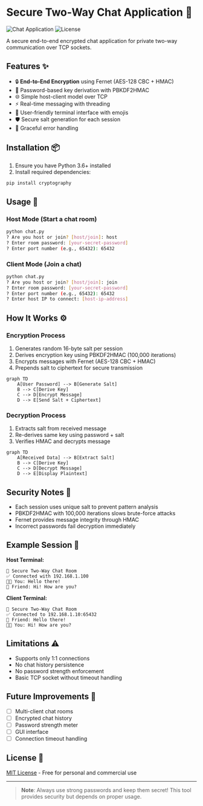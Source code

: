# Secure Two-Way Chat Application 🔐

![Chat Application](https://img.shields.io/badge/Python-3.6%2B-blue) ![License](https://img.shields.io/badge/License-MIT-green)

A secure end-to-end encrypted chat application for private two-way communication over TCP sockets.

## Features ✨

- 🔒 **End-to-End Encryption** using Fernet (AES-128 CBC + HMAC)
- 🔑 Password-based key derivation with PBKDF2HMAC
- 🌐 Simple host-client model over TCP
- ⚡ Real-time messaging with threading
- 🎨 User-friendly terminal interface with emojis
- 🛡️ Secure salt generation for each session
- 🚦 Graceful error handling

## Installation 📦

1. Ensure you have Python 3.6+ installed
2. Install required dependencies:

```bash
pip install cryptography
```

## Usage 🚀

### Host Mode (Start a chat room)

```bash
python chat.py
? Are you host or join? [host/join]: host
? Enter room password: [your-secret-password]
? Enter port number (e.g., 65432): 65432
```

### Client Mode (Join a chat)

```bash
python chat.py
? Are you host or join? [host/join]: join
? Enter room password: [your-secret-password]
? Enter port number (e.g., 65432): 65432
? Enter host IP to connect: [host-ip-address]
```

## How It Works ⚙️

### Encryption Process
1. Generates random 16-byte salt per session
2. Derives encryption key using PBKDF2HMAC (100,000 iterations)
3. Encrypts messages with Fernet (AES-128 CBC + HMAC)
4. Prepends salt to ciphertext for secure transmission

```mermaid
graph TD
    A[User Password] --> B[Generate Salt]
    B --> C[Derive Key]
    C --> D[Encrypt Message]
    D --> E[Send Salt + Ciphertext]
```

### Decryption Process
1. Extracts salt from received message
2. Re-derives same key using password + salt
3. Verifies HMAC and decrypts message

```mermaid
graph TD
    A[Received Data] --> B[Extract Salt]
    B --> C[Derive Key]
    C --> D[Decrypt Message]
    D --> E[Display Plaintext]
```

## Security Notes 🔐

- Each session uses unique salt to prevent pattern analysis
- PBKDF2HMAC with 100,000 iterations slows brute-force attacks
- Fernet provides message integrity through HMAC
- Incorrect passwords fail decryption immediately

## Example Session 💬

**Host Terminal:**
```
🔐 Secure Two-Way Chat Room
✅ Connected with 192.168.1.100
🧑‍💻 You: Hello there!
📩 Friend: Hi! How are you?
```

**Client Terminal:**
```
🔐 Secure Two-Way Chat Room
✅ Connected to 192.168.1.10:65432
📩 Friend: Hello there!
🧑‍💻 You: Hi! How are you?
```

## Limitations ⚠️

- Supports only 1:1 connections
- No chat history persistence
- No password strength enforcement
- Basic TCP socket without timeout handling

## Future Improvements 🚧

- [ ] Multi-client chat rooms
- [ ] Encrypted chat history
- [ ] Password strength meter
- [ ] GUI interface
- [ ] Connection timeout handling

## License 📄

[MIT License](License) - Free for personal and commercial use

---

> **Note**: Always use strong passwords and keep them secret! This tool provides security but depends on proper usage.
